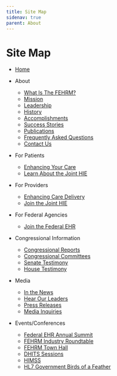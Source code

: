 ```yaml
---
title: Site Map
sidenav: true
parent: About
---
```

# Site Map

* [Home](/)
* About

  * [What Is The FEHRM?](/about-fehrm)
  * [Mission](/mission)
  * [Leadership](/leadership)
  * [History](/history)
  * [Accomplishments](/accomplishments)
  * [Success Stories](/success-stories)
  * [Publications](/publications)
  * [Frequently Asked Questions](/faq)
  * [Contact Us](/contact-us)
* For Patients

  * [Enhancing Your Care](/enhancing-your-care)
  * [Learn About the Joint HIE](/learn-about-the-joint-hie)
* For Providers

  * [Enhancing Care Delivery](/enhancing-care-delivery) 
  * [Join the Joint HIE](/join-the-joint-hie)
* For Federal Agencies

  * [Join the Federal EHR](/join-the-federal-ehr)
* Congressional Information

  * [Congressional Reports](/congressional-reports)
  * [Congressional Committees](/congressional-committees)
  * [Senate Testimony](/senate-testimony)
  * [House Testimony](/house-testimony)
* Media

  * [In the News](/in-the-news)
  * [Hear Our Leaders](/hear-our-leaders)
  * [Press Releases](/press-releases)
  * [Media Inquiries](/media-inquiries)
* Events/Conferences

  * [Federal EHR Annual Summit](/federal-ehr-annual-summit)
  * [FEHRM Industry Roundtable](/fehrm-industry-interoperability-roundtable) 
  * [FEHRM Town Hall](/fehrm-town-hall)
  * [DHITS Sessions](/dhits-sessions)
  * [HIMSS](/himss)
  * [HL7 Government Birds of a Feather](/hl7-government-birds-of-a-feather)

